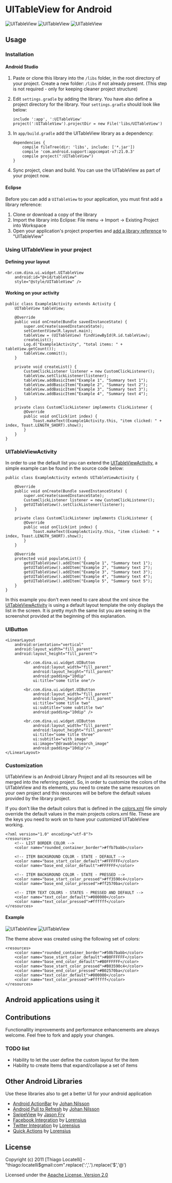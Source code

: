 # UITableView for Android

![UITableView](http://thiago.grem.io/img/github/uitable-view.png "UITableView")
![UITableView](http://thiago.grem.io/img/github/uitable-view3.png "UITableView")
![UITableView](http://thiago.grem.io/img/github/uitable-view4.png "UITableView")

## Usage

### Installation

#### Android Studio

1. Paste or clone this library into the `/libs` folder, in the root directory of your project. Create a new folder: `/libs` if not already present.  (This step is not required - only for keeping cleaner project structure)

2. Edit `settings.gradle` by adding the library. You have also define a project directory for the library. Your `settings.gradle` should look like below:

    ```
    include ':app', ':UITableView'
    project(':UITableView').projectDir = new File('libs/UITableView')
    ```

3. In `app/build.gradle` add the UITableView library as a dependency:

    ```
    dependencies {
        compile fileTree(dir: 'libs', include: ['*.jar'])
        compile 'com.android.support:appcompat-v7:21.0.3'
        compile project(":UITableView")
    }
    ```

4. Sync project, clean and build. You can use the UITableView as part of your project now.

#### Eclipse

Before you can add a `UITableView` to your application, you must first add a library reference:

1. Clone or download a copy of the library
2. Import the library into Eclipse: File menu -> Import -> Existing Project into Workspace
3. Open your application's project properties and [add a library reference][ref] to "UITableView"

[ref]: https://developer.android.com/tools/projects/projects-eclipse.html#ReferencingLibraryProject

### Using UITableView in your project

#### Defining your layout

    <br.com.dina.ui.widget.UITableView 
        android:id="@+id/tableView" 
        style="@style/UITableView" />

#### Working on your activity

	public class Example1Activity extends Activity {    
		UITableView tableView;

	    @Override
	    public void onCreate(Bundle savedInstanceState) {
	        super.onCreate(savedInstanceState);
	        setContentView(R.layout.main);        
	        tableView = (UITableView) findViewById(R.id.tableView);        
	        createList();        
	        Log.d("Example1Activity", "total items: " + tableView.getCount());        
	        tableView.commit();
	    }

	    private void createList() {
	    	CustomClickListener listener = new CustomClickListener();
	    	tableView.setClickListener(listener);
	    	tableView.addBasicItem("Example 1", "Summary text 1");
	    	tableView.addBasicItem("Example 2", "Summary text 2");
	    	tableView.addBasicItem("Example 3", "Summary text 3");
	    	tableView.addBasicItem("Example 4", "Summary text 4");
	    }

	    private class CustomClickListener implements ClickListener {
			@Override
			public void onClick(int index) {
				Toast.makeText(Example1Activity.this, "item clicked: " + index, Toast.LENGTH_SHORT).show();
			}    	
	    }    
	}

### UITableViewActivity

In order to use the default list you can extend the [UITableViewActivity](https://github.com/thiagolocatelli/android-uitableview/blob/master/android-uitableview/src/br/com/dina/ui/activity/UITableViewActivity.java), a simple example can be found in the source code below:

	public class ExampleActivity extends UITableViewActivity {	

	    @Override
	    public void onCreate(Bundle savedInstanceState) {
	        super.onCreate(savedInstanceState);
	        CustomClickListener listener = new CustomClickListener();
	        getUITableView().setClickListener(listener);
	    }

	    private class CustomClickListener implements ClickListener {	
			@Override
			public void onClick(int index) {
				Toast.makeText(ExampleActivity.this, "item clicked: " + index, Toast.LENGTH_SHORT).show();
			}	    	
	    }

		@Override
		protected void populateList() {
			getUITableView().addItem("Example 1", "Summary text 1");
			getUITableView().addItem("Example 2", "Summary text 2");
			getUITableView().addItem("Example 3", "Summary text 3");
			getUITableView().addItem("Example 4", "Summary text 4");
			getUITableView().addItem("Example 5", "Summary text 5");		
		}	    
	}

In this example you don't even need to care about the xml since the  [UITableViewActivity](https://github.com/thiagolocatelli/android-uitableview/blob/master/android-uitableview/src/br/com/dina/ui/activity/UITableViewActivity.java) is using a default layout template the only displays the list in the screen. It is pretty mych the same list you are seeing in the screenshot provided at the beginning of this explanation.

### UIButton

	<LinearLayout
		android:orientation="vertical"
		android:layout_width="fill_parent"  
		android:layout_height="fill_parent">	

			<br.com.dina.ui.widget.UIButton
				android:layout_width="fill_parent"  
				android:layout_height="fill_parent"
				android:padding="10dip"
				ui:title="some title one"/>

			<br.com.dina.ui.widget.UIButton
				android:layout_width="fill_parent"  
				android:layout_height="fill_parent"
				ui:title="some title two"
				ui:subtitle="some subtitle two"
				android:padding="10dip" />	

			<br.com.dina.ui.widget.UIButton
				android:layout_width="fill_parent"  
				android:layout_height="fill_parent"
				ui:title="some title three"
				ui:subtitle="with image"
				ui:image="@drawable/search_image"
				android:padding="10dip"/>    			    		
	</LinearLayout>

### Customization
UITableView is an Android Library Project and all its resources will be merged into the referring project. So, in order tu customize the colors of the UITableView and its elements, you need to create the same resources on your own project and this resources will be before the default values provided by the library project.

If you don't like the default colors that is defined in the [colors.xml](https://github.com/thiagolocatelli/android-uitableview/blob/master/android-uitableview/res/values/colors.xml) file simply override the default values in the main projects colors.xml file. These are the keys you need to work on to have your customized UITableView working.

    <?xml version="1.0" encoding="utf-8"?>
    <resources>	
        <!-- LIST BORDER COLOR -->
        <color name="rounded_container_border">#ffb7babb</color>

        <!-- ITEM BACKGROUND COLOR - STATE - DEFAULT -->
        <color name="base_start_color_default">#FFFFFF</color>
        <color name="base_end_color_default">#FFFFFF</color>

        <!-- ITEM BACKGROUND COLOR - STATE - PRESSED -->
        <color name="base_start_color_pressed">#ff3590c4</color>
        <color name="base_end_color_pressed">#ff2570ba</color>

        <!-- ITEM TEXT COLORS - STATES - PRESSED AND DEFAULT -->
        <color name="text_color_default">#000000</color>
        <color name="text_color_pressed">#ffffff</color>			
    </resources> 

#### Example	

![UITableView](http://thiago.grem.io/img/github/uitable-view2.png "UITableView")
![UITableView](http://thiago.grem.io/img/github/uitable-view5.png "UITableView")

The theme above was created using the following set of colors:

	<resources>
		<color name="rounded_container_border">#50b7babb</color>
		<color name="base_start_color_default">#B0FFFFFF</color>
	    <color name="base_end_color_default">#B0FFFFFF</color>
		<color name="base_start_color_pressed">#B03590c4</color>
	    <color name="base_end_color_pressed">#B02570ba</color>
	    <color name="text_color_default">#000000</color>
	    <color name="text_color_pressed">#ffffff</color>   
	</resources>

## Android applications using it	

## Contributions

Functionallity improvements and performance enhancements are always welcome. Feel free to fork and apply your changes.

### TODO list

* Hability to let the user define the custom layout for the item
* Hability to create Items that expand/collapse a set of items

## Other Android Libraries

Use these libraries also to get a better UI for your android application

* [Android ActionBar](https://github.com/johannilsson/android-actionbar) by [Johan Nilsson](https://github.com/johannilsson)
* [Android Pull to Refresh](https://github.com/johannilsson/android-pulltorefresh) by [Johan Nilsson](https://github.com/johannilsson)
* [SwipeView](https://github.com/fry15/uk.co.jasonfry.android.tools) by [Jason Fry](https://github.com/fry15)
* [Facebook Integration](https://github.com/lorensiuswlt/AndroidFacebook) by [Lorensius](https://github.com/lorensiuswlt)
* [Twitter Integration](https://github.com/lorensiuswlt/AndroidTwitter) by [Lorensius](https://github.com/lorensiuswlt)
* [Quick Actions](https://github.com/lorensiuswlt/NewQuickAction) by [Lorensius](https://github.com/lorensiuswlt)



## License
Copyright (c) 2011 [Thiago Locatelli] - "thiago:locatelli$gmail:com".replace(':','.').replace('$','@')

Licensed under the [Apache License, Version 2.0](http://www.apache.org/licenses/LICENSE-2.0.html)
